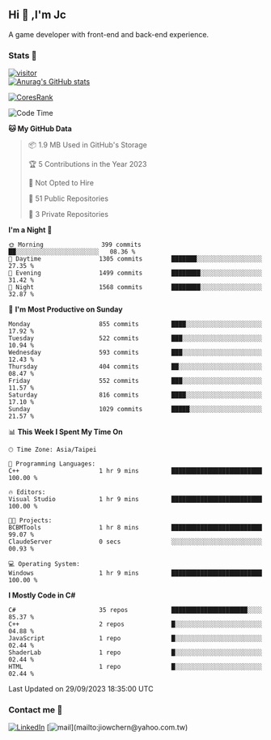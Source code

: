 ## Hi 👋 ,I'm Jc  

A game developer with front-end and back-end experience.  

### Stats  📝
[![visitor](https://visitor-badge.glitch.me/badge?page_id=jiowchern.jiowchern&style=flat-square&color=0088cc)](https://visitor-badge.glitch.me/badge?page_id=jiowchern.jiowchern&style=flat-square&color=0088cc)  
[![Anurag's GitHub stats](https://github-readme-stats.vercel.app/api?username=jiowchern&count_private=true&&show_icons=true)](https://github.com/anuraghazra/github-readme-stats)  
<!-- [![trophy](https://github-profile-trophy.vercel.app/?username=jiowchern)](https://github.com/ryo-ma/github-profile-trophy)   -->
[![CoresRank](https://cr-ss-service.azurewebsites.net/api/ScreenShot?widget=summary&username=jiowchern)](https://cr-ss-service.azurewebsites.net/api/ScreenShot?widget=summary&username=jiowchern)


<!--START_SECTION:waka-->
![Code Time](http://img.shields.io/badge/Code%20Time-1%2C080%20hrs%2035%20mins-blue)

**🐱 My GitHub Data** 

> 📦 1.9 MB Used in GitHub's Storage 
 > 
> 🏆 5 Contributions in the Year 2023
 > 
> 🚫 Not Opted to Hire
 > 
> 📜 51 Public Repositories 
 > 
> 🔑 3 Private Repositories 
 > 
**I'm a Night 🦉** 

```text
🌞 Morning                399 commits         ██░░░░░░░░░░░░░░░░░░░░░░░   08.36 % 
🌆 Daytime                1305 commits        ███████░░░░░░░░░░░░░░░░░░   27.35 % 
🌃 Evening                1499 commits        ████████░░░░░░░░░░░░░░░░░   31.42 % 
🌙 Night                  1568 commits        ████████░░░░░░░░░░░░░░░░░   32.87 % 
```
📅 **I'm Most Productive on Sunday** 

```text
Monday                   855 commits         ████░░░░░░░░░░░░░░░░░░░░░   17.92 % 
Tuesday                  522 commits         ███░░░░░░░░░░░░░░░░░░░░░░   10.94 % 
Wednesday                593 commits         ███░░░░░░░░░░░░░░░░░░░░░░   12.43 % 
Thursday                 404 commits         ██░░░░░░░░░░░░░░░░░░░░░░░   08.47 % 
Friday                   552 commits         ███░░░░░░░░░░░░░░░░░░░░░░   11.57 % 
Saturday                 816 commits         ████░░░░░░░░░░░░░░░░░░░░░   17.10 % 
Sunday                   1029 commits        █████░░░░░░░░░░░░░░░░░░░░   21.57 % 
```


📊 **This Week I Spent My Time On** 

```text
🕑︎ Time Zone: Asia/Taipei

💬 Programming Languages: 
C++                      1 hr 9 mins         █████████████████████████   100.00 % 

🔥 Editors: 
Visual Studio            1 hr 9 mins         █████████████████████████   100.00 % 

🐱‍💻 Projects: 
BCBMTools                1 hr 8 mins         █████████████████████████   99.07 % 
ClaudeServer             0 secs              ░░░░░░░░░░░░░░░░░░░░░░░░░   00.93 % 

💻 Operating System: 
Windows                  1 hr 9 mins         █████████████████████████   100.00 % 
```

**I Mostly Code in C#** 

```text
C#                       35 repos            █████████████████████░░░░   85.37 % 
C++                      2 repos             █░░░░░░░░░░░░░░░░░░░░░░░░   04.88 % 
JavaScript               1 repo              █░░░░░░░░░░░░░░░░░░░░░░░░   02.44 % 
ShaderLab                1 repo              █░░░░░░░░░░░░░░░░░░░░░░░░   02.44 % 
HTML                     1 repo              █░░░░░░░░░░░░░░░░░░░░░░░░   02.44 % 
```




 Last Updated on 29/09/2023 18:35:00 UTC
<!--END_SECTION:waka-->



### Contact me 💬
[![LinkedIn](https://img.shields.io/badge/-JiowchernChen-0077B5?style==flat-square&logo=LinkedIn&logoColor=white)](https://www.linkedin.com/in/jiowchern-chen-4aaa90b7/) [![mail](https://img.shields.io/badge/-jiowchern%40yahoo.com.tw-blueviolet?style=flat-square&logo=yahoo!)](mailto:jiowchern@yahoo.com.tw)    

<!-- [![Linkedin Badge](https://img.shields.io/badge/-LinkedIn-blue?style=flat-square&logo=Linkedin&logoColor=white&link=https://www.linkedin.com/in/jiowchern-chen-4aaa90b7/)](https://www.linkedin.com/in/jiowchern-chen-4aaa90b7/) -->


<!--
**jiowchern/jiowchern** is a ✨ _special_ ✨ repository because its `README.md` (this file) appears on your GitHub profile.

Here are some ideas to get you started:

- 🔭 I’m currently working on ...
- 🌱 I’m currently learning ...
- 👯 I’m looking to collaborate on ...
- 🤔 I’m looking for help with ...
- 💬 Ask me about ...
- 📫 How to reach me: ...
- 😄 Pronouns: ...
- ⚡ Fun fact: ...
-->
